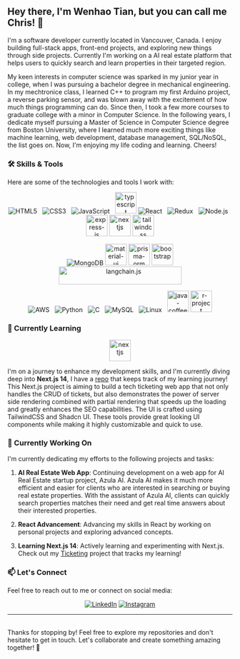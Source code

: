 ## Hey there, I'm Wenhao Tian, but you can call me Chris! 👋

I'm a software developer currently located in Vancouver, Canada. I enjoy building full-stack apps, front-end projects, and exploring new things through side projects. Currently I'm working on a AI real estate platform that helps users to quickly search and learn properties in their targeted region. 

My keen interests in computer science was sparked in my junior year in college, when I was pursuing a bachelor degree in mechanical engineering. In my mechtronice class, I learned C++ to program my first Arduino project, a reverse parking sensor, and was blown away with the excitement of how much things programming can do. Since then, I took a few more courses to graduate college with a minor in Computer Science. In the following years, I dedicate myself pursuing a Master of Science in Computer Science degree from Boston University, where I learned much more exciting things like machine learning, web development, database management, SQL/NoSQL, the list goes on. Now, I'm enjoying my life coding and learning. Cheers!
### 🛠️ Skills & Tools

Here are some of the technologies and tools I work with:

<p align="center">
  <img src="https://img.icons8.com/color/48/000000/html-5.png" alt="HTML5" title="HTML5" />&nbsp;&nbsp;
  <img src="https://img.icons8.com/color/48/000000/css3.png" alt="CSS3" title="CSS3" />&nbsp;&nbsp;
  <img src="https://img.icons8.com/color/48/000000/javascript.png" alt="JavaScript" title="JavaScript" />&nbsp;&nbsp;
  <img width="48" height="48" src="https://img.icons8.com/color/48/typescript.png" alt="typescript"/>
  <img src="https://img.icons8.com/color/48/000000/react-native.png" alt="React" title="React" />&nbsp;&nbsp;
  <img src="https://img.icons8.com/color/48/000000/redux.png" alt="Redux" title="Redux" />&nbsp;&nbsp;
  <img src="https://img.icons8.com/color/48/000000/nodejs.png" alt="Node.js" title="Node.js" />&nbsp;&nbsp;
  <img width="48" height="48" src="https://img.icons8.com/color/48/express-js.png" alt="express-js"/>
  <img width="48" height="48" src="https://img.icons8.com/fluency/48/nextjs.png" alt="nextjs"/>
  <img width="48" height="48" src="https://img.icons8.com/color/48/tailwindcss.png" alt="tailwindcss"/>
</p> 


<p align="center">
   <img src="https://img.icons8.com/color/48/000000/mongodb.png" alt="MongoDB" title="MongoDB" />
  <img width="48" height="48" src="https://img.icons8.com/color/48/material-ui.png" alt="material-ui"/>
  <img width="48" height="48" src="https://img.icons8.com/ios/48/prisma-orm.png" alt="prisma-orm"/>
  <img width="48" height="48" src="https://img.icons8.com/color-glass/48/bootstrap.png" alt="bootstrap"/>
  <img width="275" height="40" src="https://python.langchain.com/v0.2/img/brand/wordmark.png" alt="langchain.js"/>
</p>

<p align="center">
   <img src="https://img.icons8.com/color/48/000000/amazon-web-services.png" alt="AWS" title="AWS" />&nbsp;&nbsp;
  <img src="https://img.icons8.com/color/48/000000/python.png" alt="Python" title="Python" />&nbsp;&nbsp;
  <img src="https://img.icons8.com/color/48/000000/c-programming.png" alt="C" title="C" />&nbsp;&nbsp;
  <img src="https://img.icons8.com/color/48/000000/mysql.png" alt="MySQL" title="MySQL" />&nbsp;&nbsp;
  <img src="https://img.icons8.com/color/48/000000/linux.png" alt="Linux" title="Linux" />&nbsp;&nbsp;
  <img width="48" height="48" src="https://img.icons8.com/color/48/java-coffee-cup-logo--v1.png" alt="java-coffee-cup-logo--v1"/>
  <img width="48" height="48" src="https://img.icons8.com/fluency/48/r-project.png" alt="r-project"/>
</p>


### 🌱 Currently Learning
<p align="center">
  <img width="48" height="48" src="https://img.icons8.com/fluency/48/nextjs.png" alt="nextjs"/>
</p>

I'm on a journey to enhance my development skills, and I'm currently diving deep into **Next.js 14**, I have a <a href="https://github.com/ChrisTian206/Nextjs_webapp">repo</a> that keeps track of my learning journey! This Next.js project is aiming to build a tech ticketing web app that not only handles the CRUD of tickets, but also demonstrates the power of server side rendering combined with partial rendering that speeds up the loading and greatly enhances the SEO capabilities. The UI is crafted using TailwindCSS and Shadcn UI. These tools provide great looking UI components while making it highly customizable and quick to use.
 
### 🔨 Currently Working On

I'm currently dedicating my efforts to the following projects and tasks:

1. **AI Real Estate Web App**: Continuing development on a web app for AI Real Estate startup project, Azula AI. Azula AI makes it much more efficient and easier for clients who are interested in searching or buying real estate properties. With the assistant of Azula AI, clients can quickly search properties matches their need and get real time answers about their interested properties.
   
2. **React Advancement**: Advancing my skills in React by working on personal projects and exploring advanced concepts.

3. **Learning Next.js 14**: Actively learning and experimenting with Next.js. Check out my <a href="https://github.com/ChrisTian206/Nextjs_webapp">Ticketing</a> project that tracks my learning! 
### 📫 Let's Connect

Feel free to reach out to me or connect on social media:

<p align="center">
  <a href="https://www.linkedin.com/in/wenhao-tian-2886b5159/" target="_blank" rel="noopener noreferrer">
  <img src="https://img.icons8.com/color/48/000000/linkedin.png" alt="LinkedIn" title="LinkedIn" /></a>

  <a href="https://instagram.com/wenhao_chris_t?igshid=NzZlODBkYWE4Ng%3D%3D&utm_source=qr" target="_blank" rel="noopener noreferrer">
  <img src="https://img.icons8.com/color/48/000000/instagram-new.png" alt="Instagram" title="Instagram" /></a>
</p>

<hr>
<br>
Thanks for stopping by! Feel free to explore my repositories and don't hesitate to get in touch. Let's collaborate and create something amazing together! 🚀
